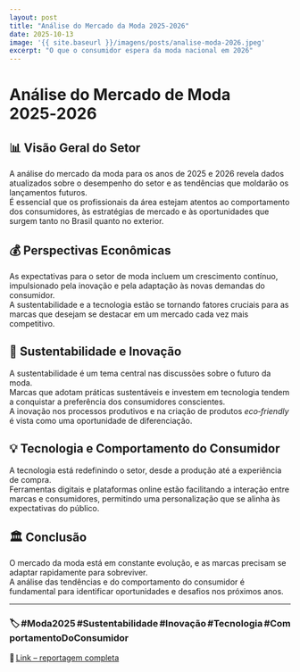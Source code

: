 ```yaml
---
layout: post
title: "Análise do Mercado da Moda 2025-2026"
date: 2025-10-13
image: '{{ site.baseurl }}/imagens/posts/analise-moda-2026.jpeg'
excerpt: "O que o consumidor espera da moda nacional em 2026"
---
```


# Análise do Mercado de Moda 2025‑2026

## 📊 Visão Geral do Setor
A análise do mercado da moda para os anos de 2025 e 2026 revela dados atualizados sobre o desempenho do setor e as tendências que moldarão os lançamentos futuros.  
É essencial que os profissionais da área estejam atentos ao comportamento dos consumidores, às estratégias de mercado e às oportunidades que surgem tanto no Brasil quanto no exterior.

## 💰 Perspectivas Econômicas
As expectativas para o setor de moda incluem um crescimento contínuo, impulsionado pela inovação e pela adaptação às novas demandas do consumidor.  
A sustentabilidade e a tecnologia estão se tornando fatores cruciais para as marcas que desejam se destacar em um mercado cada vez mais competitivo.

## 🌱 Sustentabilidade e Inovação
A sustentabilidade é um tema central nas discussões sobre o futuro da moda.  
Marcas que adotam práticas sustentáveis e investem em tecnologia tendem a conquistar a preferência dos consumidores conscientes.  
A inovação nos processos produtivos e na criação de produtos *eco‑friendly* é vista como uma oportunidade de diferenciação.

## 💡 Tecnologia e Comportamento do Consumidor
A tecnologia está redefinindo o setor, desde a produção até a experiência de compra.  
Ferramentas digitais e plataformas online estão facilitando a interação entre marcas e consumidores, permitindo uma personalização que se alinha às expectativas do público.

## 🏛️ Conclusão
O mercado da moda está em constante evolução, e as marcas precisam se adaptar rapidamente para sobreviver.  
A análise das tendências e do comportamento do consumidor é fundamental para identificar oportunidades e desafios nos próximos anos.

---

### 🏷️ #Moda2025 #Sustentabilidade #Inovação #Tecnologia #ComportamentoDoConsumidor  


🔗 [Link – reportagem completa](https://revistatextil.com.br/audaces-analise-de-mercado-de-moda-2025-2026/)
